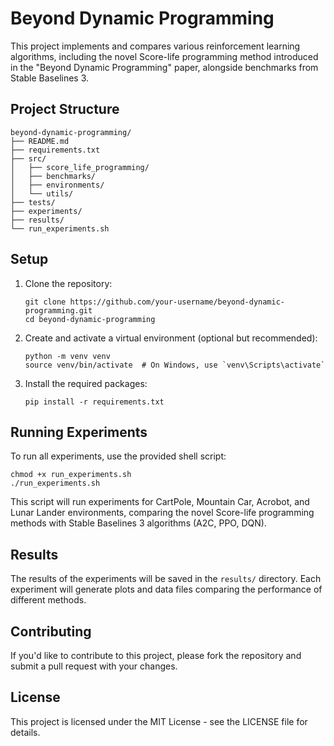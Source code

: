 # Beyond Dynamic Programming

This project implements and compares various reinforcement learning algorithms, including the novel Score-life programming method introduced in the "Beyond Dynamic Programming" paper, alongside benchmarks from Stable Baselines 3.

## Project Structure

```
beyond-dynamic-programming/
├── README.md
├── requirements.txt
├── src/
│   ├── score_life_programming/
│   ├── benchmarks/
│   ├── environments/
│   └── utils/
├── tests/
├── experiments/
├── results/
└── run_experiments.sh
```

## Setup

1. Clone the repository:
   ```
   git clone https://github.com/your-username/beyond-dynamic-programming.git
   cd beyond-dynamic-programming
   ```

2. Create and activate a virtual environment (optional but recommended):
   ```
   python -m venv venv
   source venv/bin/activate  # On Windows, use `venv\Scripts\activate`
   ```

3. Install the required packages:
   ```
   pip install -r requirements.txt
   ```

## Running Experiments

To run all experiments, use the provided shell script:

```
chmod +x run_experiments.sh
./run_experiments.sh
```

This script will run experiments for CartPole, Mountain Car, Acrobot, and Lunar Lander environments, comparing the novel Score-life programming methods with Stable Baselines 3 algorithms (A2C, PPO, DQN).

## Results

The results of the experiments will be saved in the `results/` directory. Each experiment will generate plots and data files comparing the performance of different methods.

## Contributing

If you'd like to contribute to this project, please fork the repository and submit a pull request with your changes.

## License

This project is licensed under the MIT License - see the LICENSE file for details.